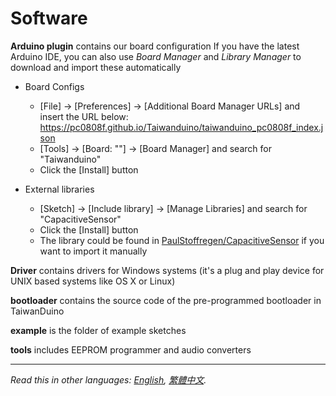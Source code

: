 # Software

**Arduino plugin** contains our board configuration
   If you have the latest Arduino IDE, you can also use *Board Manager* and *Library Manager* to download and import these automatically

 - Board Configs
	 - [File] → [Preferences] → [Additional Board Manager URLs] and insert the URL below:
	   https://pc0808f.github.io/Taiwanduino/taiwanduino_pc0808f_index.json
	 - [Tools] → [Board: ""] → [Board Manager] and search for "Taiwanduino"
	 - Click the [Install] button

 - External libraries
	 - [Sketch] → [Include library] → [Manage Libraries] and search for "CapacitiveSensor"
	 - Click the [Install] button
	 - The library could be found in [PaulStoffregen/CapacitiveSensor](https://github.com/PaulStoffregen/CapacitiveSensor) if you want to import it manually

**Driver** contains drivers for Windows systems (it's a plug and play device for UNIX based systems like OS X or Linux)

**bootloader** contains the source code of the pre-programmed bootloader in TaiwanDuino

**example** is the folder of example sketches

**tools** includes EEPROM programmer and audio converters

***

*Read this in other languages: [English](README.md), [繁體中文](README.zh-TW.md).*
